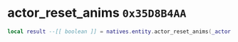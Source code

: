 # actor_reset_anims `0x35D8B4AA`

```lua
local result --[[ boolean ]] = natives.entity.actor_reset_anims(_actor --[[ integer ]], _unk1 --[[ boolean ]])
```